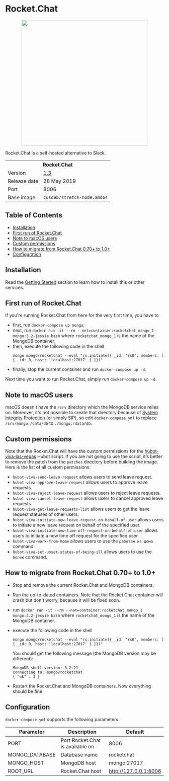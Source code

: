 # Rocket.Chat

<p align="center">
    <img src="logo.svg" width="400">
</p>

Rocket.Chat is a self-hosted alternative to Slack.

<table>
  <tr>
    <td align="center" colspan="2"><b>Rocket.Chat</b></td>
  </tr>
  <tr>
    <td>Version</td>
    <td><a href="https://github.com/RocketChat/Rocket.Chat/releases/tag/1.3.0">1.3</a></td>
  </tr>
  <tr>
    <td>Release date</td>
    <td>28 May 2019</td>
  </tr>
  <tr>
    <td>Port</td>
    <td>8006</td>
  </tr> 
  <tr>
    <td valign="top">Base image</td>
    <td><code>cusdeb/stretch-node:amd64</code></td>
  </tr>
</table>

## Table of Contents

* [Installation](#installation)
* [First run of Rocket.Chat](#first-run-of-rocketchat)
* [Note to macOS users](#note-to-macos-users)
* [Custom permissions](#custom-permissions)
* [How to migrate from Rocket.Chat 0.70+ to 1.0+](#how-to-migrate-from-rocketchat-070-to-10)
* [Configuration](#configuration)

## Installation

Read the [Getting Started](https://github.com/tolstoyevsky/mmb#getting-started) section to learn how to install this or other services.

## First run of Rocket.Chat

If you're running Rocket.Chat from here for the very first time, you have to
* first, run `docker-compose up mongo`;
* next, run `docker run -it --rm --net=container:rocketchat_mongo_1 mongo:3.2-jessie bash` where `rocketchat_mongo_1` is the name of the MongoDB container;
* then, execute the following code in the shell
  ```
  mongo mongo/rocketchat --eval "rs.initiate({ _id: 'rs0', members: [ { _id: 0, host: 'localhost:27017' } ]})"
  ```
* finally, stop the current container and run `docker-compose up -d`.

Next time you want to run Rocket.Chat, simply run `docker-compose up -d`.

## Note to macOS users

macOS doesn't have the `/srv` directory which the MongoDB service relies on. Moreover, it's not possible to create that directory because of [System Integrity Protection](https://arstechnica.com/gadgets/2015/09/os-x-10-11-el-capitan-the-ars-technica-review/8/#h1) (or simply SIP), so edit `docker-compose.yml` to replace `/srv/mongo:/data/db` to `./mongo:/data/db`.

## Custom permissions

Note that the Rocket.Chat will have the custom permissions for the [hubot-viva-las-vegas](https://github.com/tolstoyevsky/hubot-viva-las-vegas) Hubot script. If you are not going to use the script, it’s better to remove the patch from the `patches` directory before building the image.
Here is the list of all custom permissions:
* `hubot-viva-send-leave-request` allows users to send leave request.
* `hubot-viva-approve-leave-request` allows users to approve leave requests.
* `hubot-viva-reject-leave-request` allows users to reject leave requests.
* `hubot-viva-cancel-leave-request` allows users to cancel approved leave requests.
* `hubot-viva-get-leave-requests-list` allows users to get the leave request statuses of other users.
* `hubot-viva-initiate-new-leave-request-on-behalf-of-user` allows users to initiate a new leave request on behalf of the specified user.
* `hubot-viva-initiate-new-time-off-request-on-behalf-of-user` allows users to initiate a new time off request for the specified user.
* `hubot-viva-work-from-home` allows users to use the `работаю из дома` command.
* `hubot-viva-set-unset-status-of-being-ill` allows users to use the `болею` command.

## How to migrate from Rocket.Chat 0.70+ to 1.0+

* Stop and remove the current Rocket.Chat and MongoDB containers.
* Run the up-to-dated containers. Note that the Rocket.Chat container will crash but don't worry, because it will be fixed soon.
* run `docker run -it --rm --net=container:rocketchat_mongo_1 mongo:3.2-jessie bash` where `rocketchat_mongo_1` is the name of the MongoDB container.
* execute the following code in the shell
  ```
  mongo mongo/rocketchat --eval "rs.initiate({ _id: 'rs0', members: [ { _id: 0, host: 'localhost:27017' } ]})"
  ```

  You should get the following message (the MongoDB version may be different):

  ```
  MongoDB shell version: 3.2.21
  connecting to: mongo/rocketchat
  { "ok" : 1 }
  ```
* Restart the Rocket.Chat and MongoDB containers. Now everything should be fine.

## Configuration

`docker-compose.yml` supports the following parameters.

| Parameter      | Description                      | Default               |
| -------------- | -------------------------------- | --------------------- |
| PORT           | Port Rocket.Chat is available on | 8006                  |
| MONGO_DATABASE | Database name                    | rocketchat            |
| MONGO_HOST     | MongoDB host                     | mongo:27017           |
| ROOT_URL       | Rocket.Chat host                 | http://127.0.0.1:8006 |
